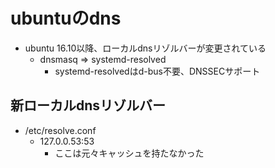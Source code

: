 # ubuntuのdns

* ubuntu 16.10以降、ローカルdnsリゾルバーが変更されている
  * dnsmasq => systemd-resolved
    * systemd-resolvedはd-bus不要、DNSSECサポート

## 新ローカルdnsリゾルバー

* /etc/resolve.conf
  * 127.0.0.53:53
    * ここは元々キャッシュを持たなかった